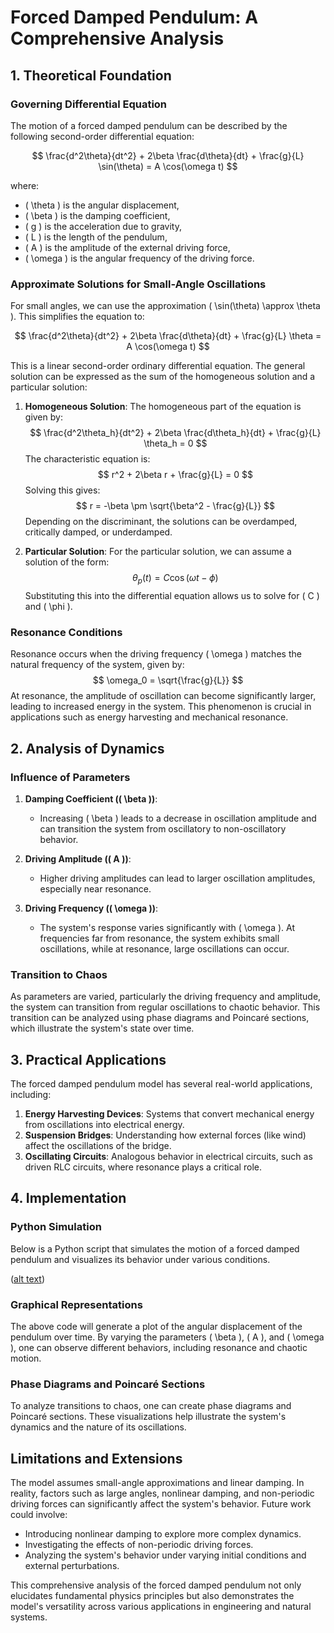 
# Forced Damped Pendulum: A Comprehensive Analysis

## 1. Theoretical Foundation

### Governing Differential Equation

The motion of a forced damped pendulum can be described by the following second-order differential equation:

$$
\frac{d^2\theta}{dt^2} + 2\beta \frac{d\theta}{dt} + \frac{g}{L} \sin(\theta) = A \cos(\omega t)
$$

where:
- \( \theta \) is the angular displacement,
- \( \beta \) is the damping coefficient,
- \( g \) is the acceleration due to gravity,
- \( L \) is the length of the pendulum,
- \( A \) is the amplitude of the external driving force,
- \( \omega \) is the angular frequency of the driving force.

### Approximate Solutions for Small-Angle Oscillations

For small angles, we can use the approximation \( \sin(\theta) \approx \theta \). This simplifies the equation to:

$$
\frac{d^2\theta}{dt^2} + 2\beta \frac{d\theta}{dt} + \frac{g}{L} \theta = A \cos(\omega t)
$$

This is a linear second-order ordinary differential equation. The general solution can be expressed as the sum of the homogeneous solution and a particular solution:

1. **Homogeneous Solution**:
   The homogeneous part of the equation is given by:
   $$
   \frac{d^2\theta_h}{dt^2} + 2\beta \frac{d\theta_h}{dt} + \frac{g}{L} \theta_h = 0
   $$
   The characteristic equation is:
   $$
   r^2 + 2\beta r + \frac{g}{L} = 0
   $$
   Solving this gives:
   $$
   r = -\beta \pm \sqrt{\beta^2 - \frac{g}{L}}
   $$
   Depending on the discriminant, the solutions can be overdamped, critically damped, or underdamped.

2. **Particular Solution**:
   For the particular solution, we can assume a solution of the form:
   $$
   \theta_p(t) = C \cos(\omega t - \phi)
   $$
   Substituting this into the differential equation allows us to solve for \( C \) and \( \phi \).

### Resonance Conditions

Resonance occurs when the driving frequency \( \omega \) matches the natural frequency of the system, given by:
$$
\omega_0 = \sqrt{\frac{g}{L}}
$$
At resonance, the amplitude of oscillation can become significantly larger, leading to increased energy in the system. This phenomenon is crucial in applications such as energy harvesting and mechanical resonance.

## 2. Analysis of Dynamics

### Influence of Parameters

1. **Damping Coefficient (\( \beta \))**: 
   - Increasing \( \beta \) leads to a decrease in oscillation amplitude and can transition the system from oscillatory to non-oscillatory behavior.
   
2. **Driving Amplitude (\( A \))**: 
   - Higher driving amplitudes can lead to larger oscillation amplitudes, especially near resonance.

3. **Driving Frequency (\( \omega \))**: 
   - The system's response varies significantly with \( \omega \). At frequencies far from resonance, the system exhibits small oscillations, while at resonance, large oscillations can occur.

### Transition to Chaos

As parameters are varied, particularly the driving frequency and amplitude, the system can transition from regular oscillations to chaotic behavior. This transition can be analyzed using phase diagrams and Poincaré sections, which illustrate the system's state over time.

## 3. Practical Applications

The forced damped pendulum model has several real-world applications, including:

1. **Energy Harvesting Devices**: Systems that convert mechanical energy from oscillations into electrical energy.
2. **Suspension Bridges**: Understanding how external forces (like wind) affect the oscillations of the bridge.
3. **Oscillating Circuits**: Analogous behavior in electrical circuits, such as driven RLC circuits, where resonance plays a critical role.

## 4. Implementation

### Python Simulation

Below is a Python script that simulates the motion of a forced damped pendulum and visualizes its behavior under various conditions.


([alt text](image-2.png))


### Graphical Representations

The above code will generate a plot of the angular displacement of the pendulum over time. By varying the parameters \( \beta \), \( A \), and \( \omega \), one can observe different behaviors, including resonance and chaotic motion.

### Phase Diagrams and Poincaré Sections

To analyze transitions to chaos, one can create phase diagrams and Poincaré sections. These visualizations help illustrate the system's dynamics and the nature of its oscillations.

## Limitations and Extensions

The model assumes small-angle approximations and linear damping. In reality, factors such as large angles, nonlinear damping, and non-periodic driving forces can significantly affect the system's behavior. Future work could involve:

- Introducing nonlinear damping to explore more complex dynamics.
- Investigating the effects of non-periodic driving forces.
- Analyzing the system's behavior under varying initial conditions and external perturbations.

This comprehensive analysis of the forced damped pendulum not only elucidates fundamental physics principles but also demonstrates the model's versatility across various applications in engineering and natural systems.
```